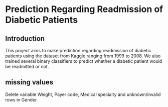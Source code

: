 # Prediction Regarding Readmission of Diabetic Patients

## Introduction
This project aims to make prediction regarding readmission of diabetic patients using the dataset from Kaggle ranging from 1999 to 2008.
We also trained several binary classifiers to predict whether a diabetic patient would be readmitted or not.


## missing values
Delete variable Weight, Payer code, Medical specialty and unknown/invalid rows in Gender.
